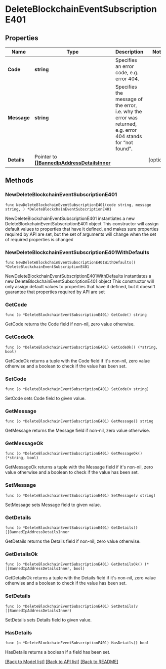 # DeleteBlockchainEventSubscriptionE401

## Properties

Name | Type | Description | Notes
------------ | ------------- | ------------- | -------------
**Code** | **string** | Specifies an error code, e.g. error 404. | 
**Message** | **string** | Specifies the message of the error, i.e. why the error was returned, e.g. error 404 stands for “not found”. | 
**Details** | Pointer to [**[]BannedIpAddressDetailsInner**](BannedIpAddressDetailsInner.md) |  | [optional] 

## Methods

### NewDeleteBlockchainEventSubscriptionE401

`func NewDeleteBlockchainEventSubscriptionE401(code string, message string, ) *DeleteBlockchainEventSubscriptionE401`

NewDeleteBlockchainEventSubscriptionE401 instantiates a new DeleteBlockchainEventSubscriptionE401 object
This constructor will assign default values to properties that have it defined,
and makes sure properties required by API are set, but the set of arguments
will change when the set of required properties is changed

### NewDeleteBlockchainEventSubscriptionE401WithDefaults

`func NewDeleteBlockchainEventSubscriptionE401WithDefaults() *DeleteBlockchainEventSubscriptionE401`

NewDeleteBlockchainEventSubscriptionE401WithDefaults instantiates a new DeleteBlockchainEventSubscriptionE401 object
This constructor will only assign default values to properties that have it defined,
but it doesn't guarantee that properties required by API are set

### GetCode

`func (o *DeleteBlockchainEventSubscriptionE401) GetCode() string`

GetCode returns the Code field if non-nil, zero value otherwise.

### GetCodeOk

`func (o *DeleteBlockchainEventSubscriptionE401) GetCodeOk() (*string, bool)`

GetCodeOk returns a tuple with the Code field if it's non-nil, zero value otherwise
and a boolean to check if the value has been set.

### SetCode

`func (o *DeleteBlockchainEventSubscriptionE401) SetCode(v string)`

SetCode sets Code field to given value.


### GetMessage

`func (o *DeleteBlockchainEventSubscriptionE401) GetMessage() string`

GetMessage returns the Message field if non-nil, zero value otherwise.

### GetMessageOk

`func (o *DeleteBlockchainEventSubscriptionE401) GetMessageOk() (*string, bool)`

GetMessageOk returns a tuple with the Message field if it's non-nil, zero value otherwise
and a boolean to check if the value has been set.

### SetMessage

`func (o *DeleteBlockchainEventSubscriptionE401) SetMessage(v string)`

SetMessage sets Message field to given value.


### GetDetails

`func (o *DeleteBlockchainEventSubscriptionE401) GetDetails() []BannedIpAddressDetailsInner`

GetDetails returns the Details field if non-nil, zero value otherwise.

### GetDetailsOk

`func (o *DeleteBlockchainEventSubscriptionE401) GetDetailsOk() (*[]BannedIpAddressDetailsInner, bool)`

GetDetailsOk returns a tuple with the Details field if it's non-nil, zero value otherwise
and a boolean to check if the value has been set.

### SetDetails

`func (o *DeleteBlockchainEventSubscriptionE401) SetDetails(v []BannedIpAddressDetailsInner)`

SetDetails sets Details field to given value.

### HasDetails

`func (o *DeleteBlockchainEventSubscriptionE401) HasDetails() bool`

HasDetails returns a boolean if a field has been set.


[[Back to Model list]](../README.md#documentation-for-models) [[Back to API list]](../README.md#documentation-for-api-endpoints) [[Back to README]](../README.md)


